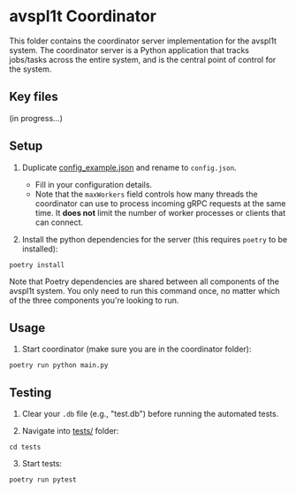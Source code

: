 # avspl1t Coordinator

This folder contains the coordinator server implementation for the avspl1t system. The coordinator server is a Python application that tracks jobs/tasks across the entire system, and is the central point of control for the system.

## Key files

(in progress...)

## Setup

1. Duplicate [config_example.json](config_example.json) and rename to `config.json`.

   - Fill in your configuration details.
   - Note that the `maxWorkers` field controls how many threads the coordinator can use to process incoming gRPC requests at the same time. It **does not** limit the number of worker processes or clients that can connect.

2. Install the python dependencies for the server (this requires `poetry` to be installed):

```
poetry install
```

Note that Poetry dependencies are shared between all components of the avspl1t system. You only need to run this command once, no matter which of the three components you're looking to run.

## Usage

1. Start coordinator (make sure you are in the coordinator folder):

```
poetry run python main.py
```

## Testing

1. Clear your `.db` file (e.g., "test.db") before running the automated tests.

2. Navigate into [tests/](tests/) folder:

```
cd tests
```

3. Start tests:

```
poetry run pytest
```

